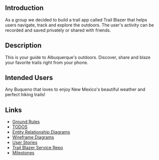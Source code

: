 ## Introduction 
As a group we decided to build a trail app called Trail Blazer that helps users
navigate, track and explore the outdoors. The user's activity can be recorded and
saved privately or shared with friends.

## Description 
This is your guide to Albuquerque's outdoors. Discover, share and blaze your 
favorite trails right from your phone. 

## Intended Users
Any Buqueno that loves to enjoy New Mexico's beautiful weather and perfect hiking trails!

## Links

* [Ground Rules](docs/ground-rules.md)
* [TODOS](docs/TODOS.md)
* [Entity Relationship Diagrams](docs/erd.md)
* [Wireframe Diagrams](docs/wireframe.md)  
* [User Stories](docs/user-stories.md)
* [Trail Blazer Service Repo](https://github.com/the-trail-blazer/trailblazer-service)
* [Milestones](docs/milestones.md)





